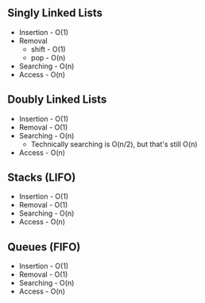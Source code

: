 ## Singly Linked Lists
* Insertion - O(1)
* Removal 
    - shift - O(1)  
    - pop - O(n)
* Searching - O(n)
* Access - O(n)

## Doubly Linked Lists
* Insertion - O(1)
* Removal - O(1)
* Searching - O(n)
    - Technically searching is O(n/2), but that's still O(n)
* Access - O(n)

## Stacks (LIFO)
* Insertion - O(1)
* Removal - O(1)
* Searching - O(n)
* Access - O(n)

## Queues (FIFO)
* Insertion - O(1)
* Removal - O(1)
* Searching - O(n)
* Access - O(n)
